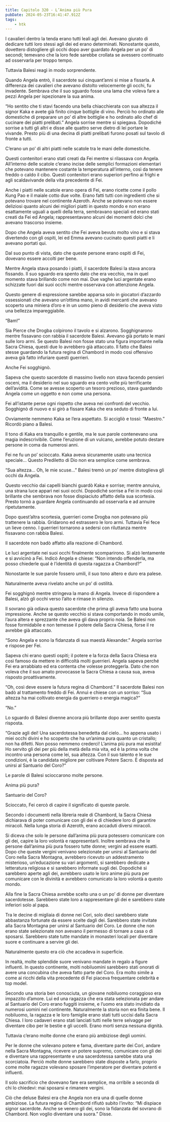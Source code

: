 ```yaml
---
title: Capitolo 320 - L’Anima più Pura
pubDate: 2024-05-23T16:41:47.912Z
tags:
    - htk
---
```


I cavalieri dentro la tenda erano tutti leali agli dei. Avevano giurato di dedicare tutti loro stessi agli dei ed erano determinati. Nonostante questo, dovettero distogliere gli occhi dopo aver guardato Angela per un po’ di secondi; temevano che la loro fede sarebbe crollata se avessero continuato ad osservarla per troppo tempo.

Tuttavia Balesi reagì in modo sorprendente.

Quando Angela entrò, il sacerdote sui cinquant’anni si mise a fissarla. A differenza dei cavalieri che avevano distolto velocemente gli occhi, fu invadente. Sembrava che il suo sguardo fosse una lama che voleva fare a pezzi Angela per ispezionare la sua anima.

“Ho sentito che ti stavi facendo una bella chiacchierata con sua altezza il signor Kaka e avete già finito cinque bottiglie di vino. Perciò ho ordinato alle domestiche di preparare un po’ di altre bottiglie e ho ordinato allo chef di cucinare dei piatti prelibati.” Angela sorrise mentre si spiegava. Dopodiché sorrise a tutti gli altri e disse alle quattro serve dietro di lei portare le vivande. Presto più di una decina di piatti prelibati furono posati sul tavolo di fronte a tutti.

C’erano un po’ di altri piatti nelle scatole tra le mani delle domestiche.

Questi contenitori erano stati creati da Fei mentre si rilassava con Angela. All’interno delle scatole c’erano incise delle semplici formazioni elementari che potevano mantenere costante la temperatura all’interno, così da tenere freddo o caldo il cibo. Questi contenitori erano superiori perfino ai frighi e agli scaldavivande della vita precedente di Fei.

Anche i piatti nelle scatole erano opera di Fei, erano ricette come il pollo Kung Pao e il maiale cotto due volte. Erano fatti tutti con ingredienti che si potevano trovare nel continente Azeroth. Anche se potevano non essere deliziosi quanto alcuni dei migliori piatti in questo mondo e non erano esattamente uguali a quelli della terra, sembravano speciali ed erano stati creati da Fei ed Angela; rappresentavano alcuni dei momenti dolci che avevano trascorso insieme.

Dopo che Angela aveva sentito che Fei aveva bevuto molto vino e si stava divertendo con gli ospiti, lei ed Emma avevano cucinato questi piatti e li avevano portati qui.

Dal suo punto di vista, dato che queste persone erano ospiti di Fei, dovevano essere accolti per bene.

Mentre Angela stava posando i piatti, il sacerdote Balesi la stava ancora fissando. Il suo sguardo era spento dato che era vecchio, ma in quel momento stava brillando come non mai. Due vaghe luci argentate erano schizzate fuori dai suoi occhi mentre osservava con attenzione Angela.

Questo genere di espressione sarebbe apparsa solo in giocatori d’azzardo ossessionati che avevano un’ottima mano, in avidi mercanti che avevano scoperto una miniera d’oro e in un uomo pieno di desiderio che aveva visto una bellezza impareggiabile.

“Bam!”

Sia Pierce che Drogba colpirono il tavolo e si alzarono. Sogghignarono mentre fissavano con rabbia il sacerdote Balesi. Avevano già portato le mani sulle loro armi. Se questo Balesi non fosse stato una figura importante nella Sacra Chiesa, questi due lo avrebbero già attaccato. Il fatto che Balesi stesse guardando la futura regina di Chambord in modo così offensivo aveva già fatto infuriare questi guerrieri.

Anche Fei sogghignò.

Sapeva che questo sacerdote di massimo livello non stava facendo pensieri osceni, ma il desiderio nel suo sguardo era cento volte più terrificante dell’avidità. Come se avesse scoperto un tesoro prezioso, stava guardando Angela come un oggetto e non come una persona.

Fei all’istante perse ogni rispetto che aveva nei confronti del vecchio. Sogghignò di nuovo e si girò a fissare Kaka che era seduto di fronte a lui.

Ovviamente nemmeno Kaka se l’era aspettato. Si accigliò e tossi: “Maestro.” Ricordò piano a Balesi.

Il tono di Kaka era tranquillo e gentile, ma le sue parole contenevano una magia indescrivibile. Come l’eruzione di un vulcano, avrebbe potuto destare persone in coma da numerosi anni.

Fei ne fu un po’ scioccato. Kaka aveva sicuramente usato una tecnica speciale… Questo Prediletto di Dio non era semplice come sembrava.

“Sua altezza… Oh, le mie scuse…” Balesi tremò un po’ mentre distoglieva gli occhi da Angela.

Questo vecchio dai capelli bianchi guardò Kaka e sorrise; mentre annuiva, una strana luce apparì nei suoi occhi. Dopodiché sorrise a Fei in modo così brillante che sembrava non fosse dispiaciuto affatto della sua scortesia. Presto tornò a guardare Angela continuando ad osservarla e ad annuire ripetutamente.

Dopo quest’altra scortesia, guerrieri come Drogba non potevano più trattenere la rabbia. Gridarono ed estrassero le loro armi. Tuttavia Fei fece un lieve cenno. I guerrieri tornarono a sedersi con riluttanza mentre fissavano con rabbia Balesi.

Il sacerdote non badò affatto alla reazione di Chambord.

Le luci argentate nei suoi occhi finalmente scomparirono. Si alzò lentamente e si avvicinò a Fei. Indicò Angela e chiese: “Non intendo offenderla, ma posso chiederle qual è l’identità di questa ragazza a Chambord?”

Nonostante le sue parole fossero umili, il suo tono altero e duro era palese.

Naturalmente aveva rivelato anche un po’ di ostilità.

Fei sogghignò mentre stringeva la mano di Angela. Invece di rispondere a Balesi, alzò gli occhi verso l’alto e rimase in silenzio.

Il sovrano già odiava questo sacerdote che prima gli aveva fatto una buona impressione. Anche se questo vecchio si stava comportando in modo umile, l’aura altera e sprezzante che aveva gli dava proprio noia. Se Balesi non fosse formidabile e non temesse il potere della Sacra Chiesa, forse il re avrebbe già attaccato.

“Sono Angela e sono la fidanzata di sua maestà Alexander.” Angela sorrise e rispose per Fei.

Sapeva chi erano questi ospiti; il potere e la forza della Sacra Chiesa era così famoso da mettere in difficoltà molti guerrieri. Angela sapeva perché Fei era arrabbiato ed era contenta che volesse proteggerla. Dato che non voleva che il suo amato provocasse la Sacra Chiesa a causa sua, aveva risposto proattivamente.

“Oh, così deve essere la futura regina di Chambord.” Il sacerdote Balesi non badò al trattamento freddo di Fei. Annuì e chiese con un sorriso: “Sua altezza ha mai coltivato energia da guerriero o energia magica?”

“No.”

Lo sguardo di Balesi divenne ancora più brillante dopo aver sentito questa risposta.

“Grazie agli dei! Una sacerdotessa benedetta dal cielo… ho appena usato i miei occhi divini e ho scoperto che ha un’anima pura quanto un cristallo; non ha difetti. Non posso nemmeno crederci! L’anima più pura mai esistita! Ho servito gli dei per più della metà della mia vita, ed è la prima volta che incontro una persona come lei, sua altezza. Con il suo talento e le sue condizioni, è la candidata migliore per coltivare Potere Sacro. È disposta ad unirsi al Santuario del Coro?”

Le parole di Balesi scioccarono molte persone.

Anima più pura?

Santuario del Coro?

Scioccato, Fei cercò di capire il significato di queste parole.

Secondo i documenti nella libreria reale di Chambord, la Sacra Chiesa dichiarava di poter comunicare con gli dei e di chiedere loro di garantire miracoli. Nella lunga storia di Azeroth, erano accaduti diversi miracoli.

Si diceva che solo le persone dall’anima più pura potessero comunicare con gli dei, capire la loro volontà e rappresentarli. Inoltre sembrava che le persone dall’anima più pura fossero tutte donne; vergini ad essere esatti. Dopo che queste vergini venivano selezionate per unirsi al Santuario del Coro nella Sacra Montagna, avrebbero ricevuto un addestramento misterioso, un’educazione su vari argomenti, si sarebbero dedicate a letteratura religiosa e si sarebbero informate sugli dei. Dopodiché si sarebbero aperte agli dei, avrebbero usato le loro anime più pura per comunicare con le divinità e avrebbero comunicato la loro volontà a questo mondo.

Alla fine la Sacra Chiesa avrebbe scelto una o un po’ di donne per diventare sacerdotesse. Sarebbero state loro a rappresentare gli dei e sarebbero state inferiori solo al papa.

Tra le decine di migliaia di donne nei Cori, solo dieci sarebbero state abbastanza fortunate da essere scelte dagli dei. Sarebbero state invitate alla Sacra Montagna per unirsi al Santuario del Coro. Le donne che non erano state selezionate non avevano il permesso di tornare a casa o di sposarsi. Sarebbero state tutte mandate in monasteri locali per diventare suore e continuare a servire gli dei.

Naturalmente questo era ciò che accadeva in superficie.

In realtà, molte splendide suore venivano mandate in regalo a figure influenti. In questo continente, molti nobiluomini sarebbero stati onorati di avere una concubina che aveva fatto parte del Coro. Era molto simile a come ai ricchi della vita precedente di Fei piaceva frequentare celebrità e top model.

Secondo una storia ben conosciuta, un giovane nobiluomo coraggioso era impazzito d’amore. Lui ed una ragazza che era stata selezionata per andare al Santuario del Coro erano fuggiti insieme, e l’uomo era stato invidiato da numerosi uomini nel continente. Naturalmente la storia non era finita bene. Il nobiluomo, la ragazza e le loro famiglie erano stati tutti uccisi dalla Sacra Chiesa. I loro cadaveri erano stati lanciati tutti nelle terre selvagge per diventare cibo per le bestie e gli uccelli. Erano morti senza nessuna dignità.

Tuttavia c’erano molte donne che erano più ambiziose degli uomini.

Per le donne che volevano potere e fama, diventare parte dei Cori, andare nella Sacra Montagna, ricevere un potere supremo, comunicare con gli dei e diventare una rappresentante e una sacerdotessa sarebbe stata una scorciatoia. Perciò molte donne sarebbero state disposte a farlo, proprio come molte ragazze volevano sposare l’imperatore per diventare potenti e influenti.

Il solo sacrificio che dovevano fare era semplice, ma orribile a seconda di chi lo chiedevi: mai sposarsi e rimanere vergini.

Ciò che deluse Balesi era che Angela non era una di quelle donne ambiziose. La futura regina di Chambord rifiutò subito l’invito: “Mi dispiace signor sacerdote. Anche se venero gli dei, sono la fidanzata del sovrano di Chambord. Non voglio diventare una suora.” Disse.




